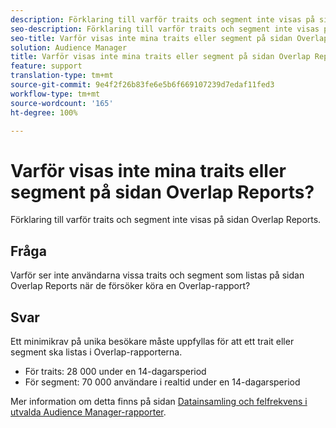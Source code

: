 ```yaml
---
description: Förklaring till varför traits och segment inte visas på sidan Overlap Reports.
seo-description: Förklaring till varför traits och segment inte visas på sidan Overlap Reports.
seo-title: Varför visas inte mina traits eller segment på sidan Overlap Reports?
solution: Audience Manager
title: Varför visas inte mina traits eller segment på sidan Overlap Reports?
feature: support
translation-type: tm+mt
source-git-commit: 9e4f2f26b83fe6e5b6f669107239d7edaf11fed3
workflow-type: tm+mt
source-wordcount: '165'
ht-degree: 100%

---
```



# Varför visas inte mina traits eller segment på sidan Overlap Reports?

Förklaring till varför traits och segment inte visas på sidan Overlap Reports.

## Fråga

Varför ser inte användarna vissa traits och segment som listas på sidan Overlap Reports när de försöker köra en Overlap-rapport?

## Svar

Ett minimikrav på unika besökare måste uppfyllas för att ett trait eller segment ska listas i Overlap-rapporterna.

* För traits: 28 000 under en 14-dagarsperiod
* För segment: 70 000 användare i realtid under en 14-dagarsperiod

Mer information om detta finns på sidan [Datainsamling och felfrekvens i utvalda Audience Manager-rapporter](..//reporting/report-sampling.md).
